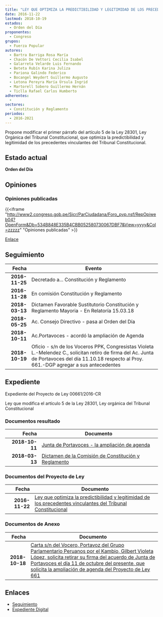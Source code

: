 ```yaml
---
title: "LEY QUE OPTIMIZA LA PREDICTIBILIDAD Y LEGITIMIDAD DE LOS PRECEDENTES VINCULANTES DEL TRIBUNAL CONSTITUCIONAL"
date: 2016-11-22
lastmod: 2018-10-19
estados: 
  - Orden del Día
proponentes: 
  - Congreso
grupos: 
  - Fuerza Popular
autores: 
  - Bartra Barriga Rosa María
  - Chacón De Vettori Cecilia Isabel
  - Galarreta Velarde Luis Fernando
  - Beteta Rubín Karina Juliza
  - Pariona Galindo Federico
  - Bocangel Weydert Guillermo Augusto
  - Letona Pereyra María Úrsula Ingrid
  - Martorell Sobero Guillermo Hernán
  - Ticlla Rafael Carlos Humberto
adherentes: 
  - 
sectores: 
  - Constitución y Reglamento
periodos: 
  - 2016-2021
---
```


Propone modificar el primer párrafo del artículo 5 de la Ley 28301, Ley Orgánica del Tribunal Constitucional, que optimiza la predictibilidad y legitimidad de los precedentes vinculantes del Tribunal Constitucional.


## Estado actual

**Orden del Día**

## Opiniones

### Opiniones publicadas

{{<iframe "http://www2.congreso.gob.pe/Sicr/ParCiudadana/Foro_pvp.nsf/RepOpiweb04?OpenForm&Db=534B848E335B4CBB052580730067DBF7&View=yyyy&Col=zzzzz" "Opiniones publicadas" >}}

[Enlace](http://www2.congreso.gob.pe/Sicr/ParCiudadana/Foro_pvp.nsf/RepOpiweb04?OpenForm&Db=534B848E335B4CBB052580730067DBF7&View=yyyy&Col=zzzzz)

## Seguimiento

| Fecha | Evento |
|------:|--------|
| **2016-11-25** | Decretado a... Constitución y Reglamento|
| **2016-11-28** | En comisión Constitución y Reglamento|
| **2018-03-13** | Dictamen Favorable Sustitutorio Constitución y Reglamento Mayoria - En Relatoría 15.03.18|
| **2018-05-25** | Ac. Consejo Directivo - pasa al Orden del Día|
| **2018-10-11** | Ac.Portavoces - acordó la ampliación de Agenda|
| **2018-10-19** | Oficio - s/n de los Voceros PPK, Congresistas Violeta L.-Melendez C., solicitan retiro de firma del Ac. Junta de Portavoces del día 11.10.18 respecto al Proy. 661.-DGP agregar a sus antecedentes|


## Expediente

Expediente del Proyecto de Ley 00661/2016-CR

Ley que modifica el artículo 5 de la Ley 28301, Ley orgánica del Tribunal Constitucional


### Documentos resultado

| Fecha | Documento |
|------:|--------|
| **2018-10-11** | [Junta de Portavoces - la ampliación de agenda](http://www.leyes.congreso.gob.pe/Documentos/2016_2021/Acuerdos/Junta_Portavoces/AJP0066120181011.pdf) |
| **2018-03-13** | [Dictamen de la Comisión de Constitución y Reglamento](http://www.leyes.congreso.gob.pe/Documentos/2016_2021/Dictamenes/Proyectos_de_Ley/00661DC04MAY20180313.pdf) |

### Documentos del Proyecto de Ley

| Fecha | Documento |
|------:|--------|
| **2016-11-22** | [Ley que optimiza la predictibilidad y legitimidad de los precedentes vinculantes del Tribunal Constitucional](http://www.leyes.congreso.gob.pe/Documentos/2016_2021/Proyectos_de_Ley_y_de_Resoluciones_Legislativas/PL0066120161122..pdf) |

### Documentos de Anexo

| Fecha | Documento |
|------:|--------|
| **2018-10-18** | [Carta s/n del Vocero, Portavoz del Grupo Parlamentario Peruanos por el Kambio, Gilbert Violeta López, solicita retirar su firma del acuerdo de Junta de Portavoces el día 11 de octubre del presente, que solicita la ampliación de agenda del Proyecto de Ley 661](http://www.leyes.congreso.gob.pe/Documentos/2016_2021/Oficios/Congresistas/CARTA-SN-GVL-2018-10-18.PDF) |

## Enlaces 

- [Seguimiento](http://www2.congreso.gob.pe/Sicr/TraDocEstProc/CLProLey2016.nsf/f7fff46988ca05b1052578e100829cc7/5f965133785184a40525807400522ad3?OpenDocument)
- [Expediente Digital](http://www2.congreso.gob.pehttp://www2.congreso.gob.pe/Sicr/TraDocEstProc/CLProLey2016.nsf/f7fff46988ca05b1052578e100829cc7/5f965133785184a40525807400522ad3?OpenDocument&Click=05257FB7005EB655.eb71d0cf91d8294e05256cdf006b5706/$Body/0.1C6C)

